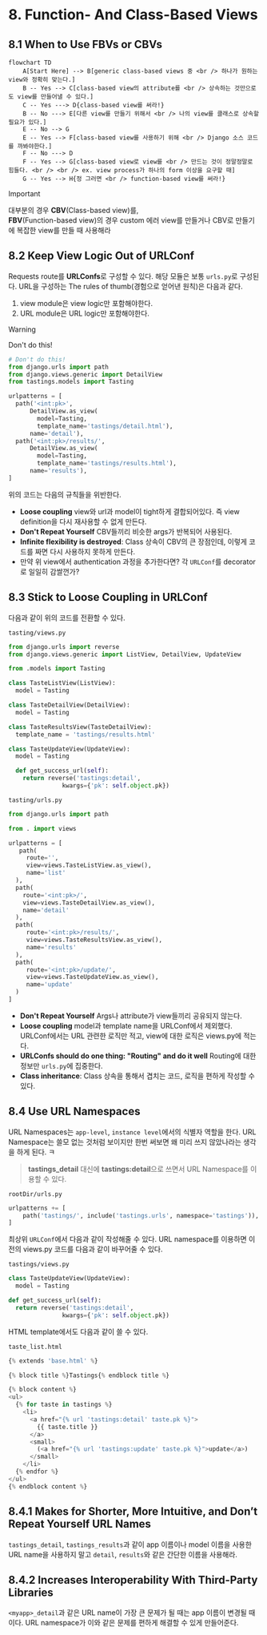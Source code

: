 # 8. Function- And Class-Based Views

## 8.1 When to Use FBVs or CBVs

```mermaid
flowchart TD
    A[Start Here] --> B[generic class-based views 중 <br /> 하나가 원하는 view와 정확히 맞는다.]
    B -- Yes --> C[class-based view의 attribute를 <br /> 상속하는 것만으로도 view를 만들어낼 수 있다.]
    C -- Yes ---> D{class-based view를 써라!}
    B -- No ---> E[다른 view를 만들기 위해서 <br /> 나의 view를 클래스로 상속할 필요가 있다.]
    E -- No --> G
    E -- Yes --> F[class-based view를 사용하기 위해 <br /> Django 소스 코드를 까봐야한다.]
    F -- No ---> D
    F -- Yes --> G[class-based view로 view를 <br /> 만드는 것이 정말정말로 힘들다. <br /> <br /> ex. view process가 하나의 form 이상을 요구할 때]
    G -- Yes --> H{정 그러면 <br /> function-based view를 써라!}
```

> [!IMPORTANT]
> 대부분의 경우 **CBV**(Class-based view)를,  
> **FBV**(Function-based view)의 경우 custom 에러 view를 만들거나 CBV로 만들기에 복잡한 view를 만들 때 사용해라

## 8.2 Keep View Logic Out of URLConf

Requests route를 **URLConfs**로 구성할 수 있다. 해당 모듈은 보통 `urls.py`로 구성된다.
URL을 구성하는 The rules of thumb(경험으로 얻어낸 원칙)은 다음과 같다.

1. view module은 view logic만 포함해야한다.
2. URL module은 URL logic만 포함해야한다.

> [!WARNING]
> Don't do this!

```python
# Don't do this!
from django.urls import path
from django.views.generic import DetailView
from tastings.models import Tasting

urlpatterns = [
  path('<int:pk>',
      DetailView.as_view(
        model=Tasting,
        template_name='tastings/detail.html'),
      name='detail'),
  path('<int:pk>/results/',
      DetailView.as_view(
        model=Tasting,
        template_name='tastings/results.html'),
      name='results'),
]
```

위의 코드는 다음의 규칙들을 위반한다.

- **Loose coupling** view와 url과 model이 tight하게 결합되어있다. 즉 view definition을 다시 재사용할 수 없게 만든다.
- **Don't Repeat Yourself** CBV들끼리 비슷한 args가 반복되어 사용된다.
- **Infinite flexibility is destroyed**: Class 상속이 CBV의 큰 장점인데, 이렇게 코드를 짜면 다시 사용하지 못하게 만든다.
- 만약 위 view에서 authentication 과정을 추가한다면? 각 `URLConf`를 decorator로 일일히 감쌀껀가?

## 8.3 Stick to Loose Coupling in URLConf

다음과 같이 위의 코드를 전환할 수 있다.

`tasting/views.py`
```python
from django.urls import reverse
from django.views.generic import ListView, DetailView, UpdateView

from .models import Tasting

class TasteListView(ListView):
  model = Tasting

class TasteDetailView(DetailView):
  model = Tasting

class TasteResultsView(TasteDetailView):
  template_name = 'tastings/results.html'

class TasteUpdateView(UpdateView):
  model = Tasting

  def get_success_url(self):
    return reverse('tastings:detail',
               kwargs={'pk': self.object.pk})
```

`tasting/urls.py`
```python
from django.urls import path

from . import views

urlpatterns = [
   path(
     route='',
     view=views.TasteListView.as_view(),
     name='list'
  ),
  path(
    route='<int:pk>/',
    view=views.TasteDetailView.as_view(),
    name='detail'
  ),
  path(
     route='<int:pk>/results/',
     view=views.TasteResultsView.as_view(),
     name='results'
  ),
  path(
     route='<int:pk>/update/',
     view=views.TasteUpdateView.as_view(),
     name='update'
  )
]
```

- **Don't Repeat Yourself** Args나 attribute가 view들끼리 공유되지 않는다.
- **Loose coupling** model과 template name을 URLConf에서 제외했다. URLConf에서는 URL 관련한 로직만 적고, view에 대한 로직은 views.py에 적는다.
- **URLConfs should do one thing: "Routing" and do it well** Routing에 대한 정보만 `urls.py`에 집중한다.
- **Class inheritance**: Class 상속을 통해서 겹치는 코드, 로직을 편하게 작성할 수 있다.

## 8.4 Use URL Namespaces

URL Namespaces는 `app-level`, `instance level`에서의 식별자 역할을 한다.
URL Namespace는 쓸모 없는 것처럼 보이지만 한번 써보면 왜 미리 쓰지 않았나라는 생각을 하게 된다. ㅋ

> **tastings_detail** 대신에 **tastings:detail**으로 쓰면서 URL Namespace를 이용할 수 있다.

`rootDir/urls.py`
```python
urlpatterns += [
    path('tastings/', include('tastings.urls', namespace='tastings')),
]
```

최상위 `URLConf`에서 다음과 같이 작성해줄 수 있다.
URL namespace를 이용하면 이전의 views.py 코드를 다음과 같이 바꾸어줄 수 있다.

`tastings/views.py`
```python
class TasteUpdateView(UpdateView):
  model = Tasting

def get_success_url(self):
  return reverse('tastings:detail',
               kwargs={'pk': self.object.pk})
```

HTML template에서도 다음과 같이 쓸 수 있다.

`taste_list.html`
```python
{% extends 'base.html' %}

{% block title %}Tastings{% endblock title %}

{% block content %}
<ul>
  {% for taste in tastings %}
    <li>
      <a href="{% url 'tastings:detail' taste.pk %}">
        {{ taste.title }}
      </a>
      <small>
        (<a href="{% url 'tastings:update' taste.pk %}">update</a>)
      </small>
    </li>
  {% endfor %}
</ul>
{% endblock content %}
```

## 8.4.1 Makes for Shorter, More Intuitive, and Don’t Repeat Yourself URL Names

`tastings_detail`, `tastings_results`과 같이 app 이름이나 model 이름을 사용한 URL name을 사용하지 말고
`detail`, `results`와 같은 간단한 이름을 사용해라.

## 8.4.2 Increases Interoperability With Third-Party Libraries

`<myapp>_detail`과 같은 URL name이 가장 큰 문제가 될 때는 app 이름이 변경될 때이다. URL namespace가 이와 같은 문제를 편하게 해결할 수 있게 만들어준다.

